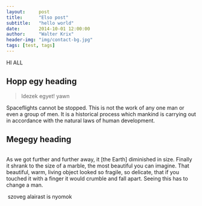 ```yaml
---
layout:     post
title:      "Elso post"
subtitle:   "hello world"
date:       2014-10-01 12:00:00
author:     "Walter Krix"
header-img: "img/contact-bg.jpg"
tags: [test, tags]
---
```


<p>HI ALL</p>

<h2 class="section-heading">Hopp egy heading</h2>




<blockquote>Idezek egyet! yawn</blockquote>

<p>Spaceflights cannot be stopped. This is not the work of any one man or even a group of men. It is a historical process which mankind is carrying out in accordance with the natural laws of human development.</p>

<h2 class="section-heading">Megegy heading</h2>

<a href="#">
    <img class="img-responsive" src="{{ site.baseurl }}/img/post-sample-image.jpg" alt="">
</a>

<p>As we got further and further away, it [the Earth] diminished in size. Finally it shrank to the size of a marble, the most beautiful you can imagine. That beautiful, warm, living object looked so fragile, so delicate, that if you touched it with a finger it would crumble and fall apart. Seeing this has to change a man.</p>
<img class="img-responsive" src="{{ site.baseurl }}/img/post-sample-image.jpg" alt="">
<span class="caption text-muted">szoveg alairast is nyomok</span>
